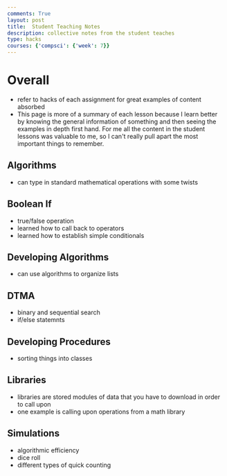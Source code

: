 ```yaml
---
comments: True
layout: post
title:  Student Teaching Notes
description: collective notes from the student teaches 
type: hacks
courses: {'compsci': {'week': 7}}
---
```


# Overall
- refer to hacks of each assignment for great examples of content absorbed 
- This page is more of a summary of each lesson because I learn better by knowing the general information of something and then seeing the examples in depth first hand. For me all the content in the student lessons was valuable to me, so I can't really pull apart the most important things to remember.

## Algorithms
- can type in standard mathematical operations with some twists



## Boolean If
- true/false operation 
- learned how to call back to operators 
- learned how to establish simple conditionals

## Developing Algorithms
- can use algorithms to organize lists

## DTMA
- binary and sequential search 
- if/else statemnts

## Developing Procedures
- sorting things into classes

## Libraries
- libraries are stored modules of data that you have to download in order to call upon
- one example is calling upon operations from a math library 


## Simulations 
- algorithmic efficiency 
- dice roll
- different types of quick counting 